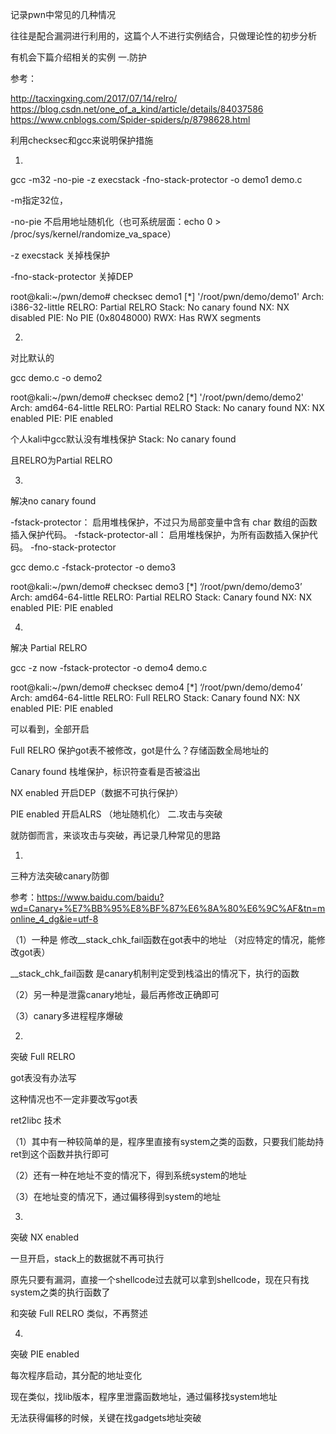 记录pwn中常见的几种情况

往往是配合漏洞进行利用的，这篇个人不进行实例结合，只做理论性的初步分析

有机会下篇介绍相关的实例
一.防护

参考：

http://tacxingxing.com/2017/07/14/relro/
https://blog.csdn.net/one_of_a_kind/article/details/84037586
https://www.cnblogs.com/Spider-spiders/p/8798628.html

利用checksec和gcc来说明保护措施

1.

gcc -m32 -no-pie -z execstack -fno-stack-protector -o demo1 demo.c

-m指定32位，

-no-pie 不启用地址随机化（也可系统层面：echo 0 > /proc/sys/kernel/randomize_va_space）

-z execstack 关掉栈保护

-fno-stack-protector 关掉DEP

root@kali:~/pwn/demo# checksec demo1
[*] '/root/pwn/demo/demo1'
    Arch:     i386-32-little
    RELRO:    Partial RELRO
    Stack:    No canary found
    NX:       NX disabled
    PIE:      No PIE (0x8048000)
    RWX:      Has RWX segments

2.

对比默认的

gcc demo.c -o demo2

root@kali:~/pwn/demo# checksec demo2
[*] '/root/pwn/demo/demo2'
    Arch:     amd64-64-little
    RELRO:    Partial RELRO
    Stack:    No canary found
    NX:       NX enabled
    PIE:      PIE enabled


个人kali中gcc默认没有堆栈保护 Stack: No canary found

且RELRO为Partial RELRO

3.

解决no canary found

-fstack-protector：
启用堆栈保护，不过只为局部变量中含有 char 数组的函数插入保护代码。
-fstack-protector-all：
启用堆栈保护，为所有函数插入保护代码。
-fno-stack-protector

gcc demo.c -fstack-protector -o demo3

root@kali:~/pwn/demo# checksec demo3
[*] ‘/root/pwn/demo/demo3’
Arch: amd64-64-little
RELRO: Partial RELRO
Stack: Canary found
NX: NX enabled
PIE: PIE enabled

4.

解决 Partial RELRO

gcc -z now -fstack-protector -o demo4 demo.c

root@kali:~/pwn/demo# checksec demo4
[*] ‘/root/pwn/demo/demo4’
Arch: amd64-64-little
RELRO: Full RELRO
Stack: Canary found
NX: NX enabled
PIE: PIE enabled

可以看到，全部开启

Full RELRO 保护got表不被修改，got是什么？存储函数全局地址的

Canary found 栈堆保护，标识符查看是否被溢出

NX enabled 开启DEP（数据不可执行保护）

PIE enabled 开启ALRS （地址随机化）
二.攻击与突破

就防御而言，来谈攻击与突破，再记录几种常见的思路

1.

三种方法突破canary防御

参考：https://www.baidu.com/baidu?wd=Canary+%E7%BB%95%E8%BF%87%E6%8A%80%E6%9C%AF&tn=monline_4_dg&ie=utf-8

（1）一种是 修改__stack_chk_fail函数在got表中的地址 （对应特定的情况，能修改got表）

__stack_chk_fail函数 是canary机制判定受到栈溢出的情况下，执行的函数

（2）另一种是泄露canary地址，最后再修改正确即可

（3）canary多进程程序爆破

2.

突破 Full RELRO

got表没有办法写

这种情况也不一定非要改写got表

ret2libc 技术

（1）其中有一种较简单的是，程序里直接有system之类的函数，只要我们能劫持ret到这个函数并执行即可

（2）还有一种在地址不变的情况下，得到系统system的地址

（3）在地址变的情况下，通过偏移得到system的地址

3.

突破 NX enabled

一旦开启，stack上的数据就不再可执行

原先只要有漏洞，直接一个shellcode过去就可以拿到shellcode，现在只有找system之类的执行函数了

和突破 Full RELRO 类似，不再赘述

4.

突破 PIE enabled

每次程序启动，其分配的地址变化

现在类似，找lib版本，程序里泄露函数地址，通过偏移找system地址

无法获得偏移的时候，关键在找gadgets地址突破



